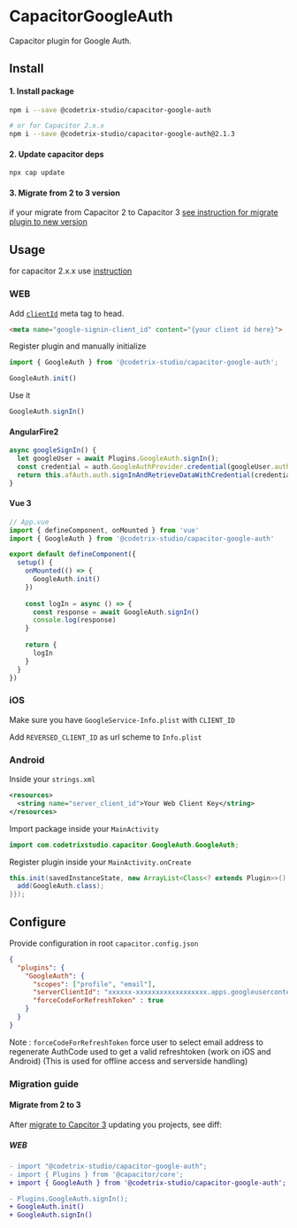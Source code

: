 # CapacitorGoogleAuth
Capacitor plugin for Google Auth.

## Install

#### 1. Install package
```bash
npm i --save @codetrix-studio/capacitor-google-auth

# or for Capacitor 2.x.x
npm i --save @codetrix-studio/capacitor-google-auth@2.1.3
```

#### 2. Update capacitor deps
```sh
npx cap update
```
#### 3. Migrate from 2 to 3 version
if your migrate from Capacitor 2 to Capacitor 3 [see instruction for migrate plugin to new version](#migrate-from-2-to-3)

## Usage
for capacitor 2.x.x use [instruction](https://github.com/CodetrixStudio/CapacitorGoogleAuth/blob/79129ab37288f5f5d0bb9a568a95890e852cebc2/README.md)

### WEB
Add [`clientId`](https://developers.google.com/identity/sign-in/web/sign-in#specify_your_apps_client_id) meta tag to head.
```html
<meta name="google-signin-client_id" content="{your client id here}">
```

Register plugin and manually initialize
```ts
import { GoogleAuth } from '@codetrix-studio/capacitor-google-auth';

GoogleAuth.init()
```

Use it
```ts
GoogleAuth.signIn()
```

#### AngularFire2
```ts
async googleSignIn() {
  let googleUser = await Plugins.GoogleAuth.signIn();
  const credential = auth.GoogleAuthProvider.credential(googleUser.authentication.idToken);
  return this.afAuth.auth.signInAndRetrieveDataWithCredential(credential);
}
```

#### Vue 3
```ts
// App.vue
import { defineComponent, onMounted } from 'vue'
import { GoogleAuth } from '@codetrix-studio/capacitor-google-auth'

export default defineComponent({
  setup() {
    onMounted(() => {
      GoogleAuth.init()
    })
    
    const logIn = async () => {
      const response = await GoogleAuth.signIn()
      console.log(response)
    }
    
    return {
      logIn
    }
  }
})
```

### iOS
Make sure you have `GoogleService-Info.plist` with `CLIENT_ID`

Add `REVERSED_CLIENT_ID` as url scheme to `Info.plist`

### Android
Inside your `strings.xml`
```xml
<resources>
  <string name="server_client_id">Your Web Client Key</string>
</resources>
```

Import package inside your `MainActivity`
```java
import com.codetrixstudio.capacitor.GoogleAuth.GoogleAuth;
```

Register plugin inside your `MainActivity.onCreate`
```java
this.init(savedInstanceState, new ArrayList<Class<? extends Plugin>>() {{
  add(GoogleAuth.class);
}});
```

## Configure
Provide configuration in root `capacitor.config.json`
```json
{
  "plugins": {
    "GoogleAuth": {
      "scopes": ["profile", "email"],
      "serverClientId": "xxxxxx-xxxxxxxxxxxxxxxxxx.apps.googleusercontent.com",
      "forceCodeForRefreshToken" : true
    }
  }
}

```

Note : `forceCodeForRefreshToken` force user to select email address to regenerate AuthCode used to get a valid refreshtoken (work on iOS and Android) (This is used for offline access and serverside handling)


### Migration guide

#### Migrate from 2 to 3

After [migrate to Capcitor 3](https://capacitorjs.com/docs/updating/3-0) updating you projects, see diff:

##### WEB
```diff
- import "@codetrix-studio/capacitor-google-auth";
- import { Plugins } from '@capacitor/core';
+ import { GoogleAuth } from '@codetrix-studio/capacitor-google-auth';

- Plugins.GoogleAuth.signIn();
+ GoogleAuth.init()
+ GoogleAuth.signIn()
```
